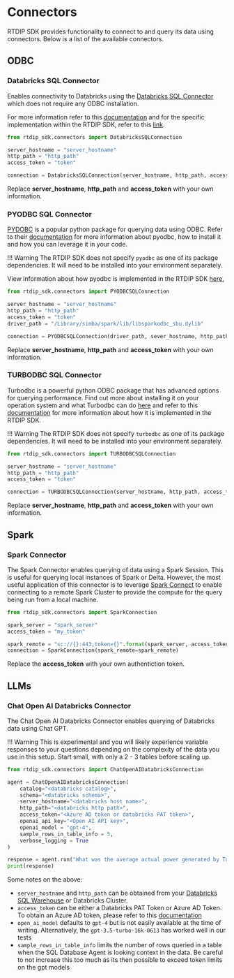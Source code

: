 # Connectors

RTDIP SDK provides functionality to connect to and query its data using connectors. Below is a list of the available connectors.

## ODBC

### Databricks SQL Connector

<!-- --8<-- [start:databrickssql] -->

Enables connectivity to Databricks using the [Databricks SQL Connector](https://pypi.org/project/databricks-sql-connector/) which does not require any ODBC installation. 

For more information refer to this [documentation](https://docs.databricks.com/dev-tools/python-sql-connector.html) and for the specific implementation within the RTDIP SDK, refer to this [link](https://www.rtdip.io/sdk/code-reference/query/connectors/db-sql-connector/).

```python
from rtdip_sdk.connectors import DatabricksSQLConnection

server_hostname = "server_hostname"
http_path = "http_path"
access_token = "token"

connection = DatabricksSQLConnection(server_hostname, http_path, access_token)
```

Replace **server_hostname**, **http_path** and **access_token** with your own information.

<!-- --8<-- [end:databrickssql] -->

<!-- --8<-- [start:odbcconnectors] -->

### PYODBC SQL Connector

[PYDOBC](https://pypi.org/project/pyodbc/) is a popular python package for querying data using ODBC. Refer to their [documentation](https://github.com/mkleehammer/pyodbc/wiki) for more information about pyodbc, how to install it and how you can leverage it in your code.

!!! Warning
    The RTDIP SDK does not specify `pyodbc` as one of its package dependencies. It will need to be installed into your environment separately.

View information about how pyodbc is implemented in the RTDIP SDK [here.](https://www.rtdip.io/sdk/code-reference/query/connectors/pyodbc-sql-connector/)

```python
from rtdip_sdk.connectors import PYODBCSQLConnection

server_hostname = "server_hostname"
http_path = "http_path"
access_token = "token"
driver_path = "/Library/simba/spark/lib/libsparkodbc_sbu.dylib"

connection = PYODBCSQLConnection(driver_path, sever_hostname, http_path, access_token)
```

Replace **server_hostname**, **http_path** and **access_token** with your own information.

### TURBODBC SQL Connector 

Turbodbc is a powerful python ODBC package that has advanced options for querying performance. Find out more about installing it on your operation system and what Turbodbc can do [here](https://turbodbc.readthedocs.io/en/latest/) and refer to this [documentation](https://www.rtdip.io/sdk/code-reference/query/connectors/turbodbc-sql-connector/) for more information about how it is implemented in the RTDIP SDK.

!!! Warning
    The RTDIP SDK does not specify `turbodbc` as one of its package dependencies. It will need to be installed into your environment separately.

```python
from rtdip_sdk.connectors import TURBODBCSQLConnection

server_hostname = "server_hostname"
http_path = "http_path"
access_token = "token"

connection = TURBODBCSQLConnection(server_hostname, http_path, access_token)
```

Replace **server_hostname**, **http_path** and **access_token** with your own information.

<!-- --8<-- [end:odbcconnectors] -->

## Spark 

### Spark Connector 

<!-- --8<-- [start:sparkconnector] -->

The Spark Connector enables querying of data using a Spark Session. This is useful for querying local instances of Spark or Delta. However, the most useful application of this connector is to leverage [Spark Connect](https://spark.apache.org/docs/latest/spark-connect-overview.html) to enable connecting to a remote Spark Cluster to provide the compute for the query being run from a local machine.

```python
from rtdip_sdk.connectors import SparkConnection

spark_server = "spark_server"
access_token = "my_token"

spark_remote = "sc://{}:443;token={}".format(spark_server, access_token)
connection = SparkConnection(spark_remote=spark_remote)
```

Replace the **access_token** with your own authentiction token.

<!-- --8<-- [end:sparkconnector] -->

## LLMs 

### Chat Open AI Databricks Connector

The Chat Open AI Databricks Connector enables querying of Databricks data using Chat GPT. 

!!! Warning
    This is experimental and you will likely experience variable responses to your questions depending on the complexity of the data you use in this setup. Start small, with only a 2 - 3 tables before scaling up.

```python
from rtdip_sdk.connectors import ChatOpenAIDatabricksConnection

agent = ChatOpenAIDatabricksConnection(
    catalog="<databricks catalog>", 
    schema="<databricks schema>", 
    server_hostname="<databricks host name>",                   
    http_path="<databricks http path>",                         
    access_token="<Azure AD token or databricks PAT token>",
    openai_api_key="<Open AI API key>",
    openai_model = "gpt-4",                                     
    sample_rows_in_table_info = 5, 
    verbose_logging = True
)

response = agent.run("What was the average actual power generated by Turbine 1 at ACME Wind Farm on 6 May?")
print(response)
```

Some notes on the above:

- `server_hostname` and `http_path` can be obtained from your [Databricks SQL Warehouse](../queries/databricks/sql-warehouses.md) or Databricks Cluster.
- `access_token` can be either a Databricks PAT Token or Azure AD Token. To obtain an Azure AD token, please refer to this [documentation](../authentication/azure.md)
- `open_ai_model` defaults to `gpt-4` but is not easily available at the time of writing. Alternatively, the `gpt-3.5-turbo-16k-0613` has worked well in our tests
- `sample_rows_in_table_info` limits the number of rows queried in a table when the SQL Database Agent is looking context in the data. Be careful to not increase this too much as its then possible to exceed token limits on the gpt models